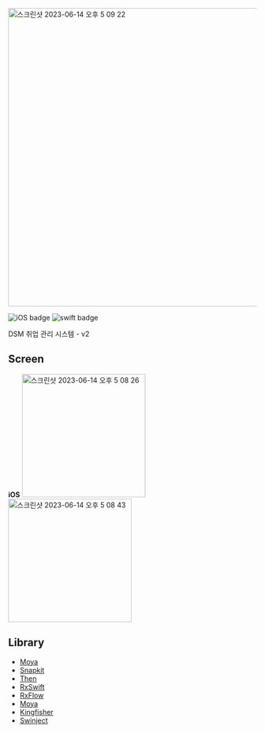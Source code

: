 <img width="605" alt="스크린샷 2023-06-14 오후 5 09 22" src="https://github.com/Team-return/JOBIS-DSM-iOS/assets/102791216/7ab43f59-4f6f-4f50-892e-d3e6c4c62294">

![iOS badge](https://img.shields.io/badge/iOS-15.0%2B-green) ![swift badge](https://img.shields.io/badge/swift-5-orange)


DSM 취업 관리 시스템 - v2


## Screen
**iOS**
<img width="250" alt="스크린샷 2023-06-14 오후 5 08 26" src="https://github.com/Team-return/JOBIS-DSM-iOS/assets/102791216/1a6a484d-4f00-41ad-922b-9fef22ed2331">
<img width="250" alt="스크린샷 2023-06-14 오후 5 08 43" src="https://github.com/Team-return/JOBIS-DSM-iOS/assets/102791216/9a351cc6-ce40-4a73-b704-d3b6fc0b9694">

## Library
- [Moya](https://github.com/Moya/Moya.git)
- [Snapkit](https://github.com/SnapKit/SnapKit.git)
- [Then](https://github.com/devxoul/Then.git)
- [RxSwift](https://github.com/ReactiveX/RxSwift.git)
- [RxFlow](https://github.com/RxSwiftCommunity/RxFlow.git)
- [Moya](https://github.com/team-aliens/Moya.git)
- [Kingfisher](https://github.com/onevcat/Kingfisher.git)
- [Swinject](https://github.com/Swinject/Swinject.git)
